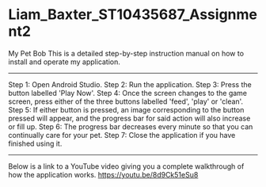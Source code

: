 # Liam_Baxter_ST10435687_Assignment2
My Pet Bob
This is a detailed step-by-step instruction manual on how to install and operate my application.
******************************************************************************************
Step 1: Open Android Studio.
Step 2: Run the application.
Step 3: Press the button labelled 'Play Now'.
Step 4: Once the screen changes to the game screen, press either of the three buttons labelled 'feed', 'play' or 'clean'.
Step 5: If either button is pressed, an image corresponding to the button pressed will appear, and the progress bar for said action will also increase or fill up.
Step 6: The progress bar decreases every minute so that you can continually care for your pet.
Step 7: Close the application if you have finished using it.
******************************************************************************************
Below is a link to a YouTube video giving you a complete walkthrough of how the application works.
https://youtu.be/8d9Ck51eSu8 
